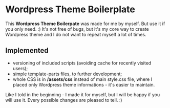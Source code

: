 # Wordpress Theme Boilerplate
This **Wordpress Theme Boilerpate** was made for me by myself. But use it if you only need. :) 
It's not free of bugs, but it's my core way to create Wordpress theme and I do not want to repeat myself a lot of times.
## Implemented
 - versioning of included scripts (avoiding cache for recently visited users);
 - simple template-parts files, to further development;
 - whole CSS is in **/assets/css** instead of main style.css file, where I placed only Wordpress theme informations - it's easier to maintain.

Like I told in the beginning - I made it for myself, but  I will be happy if you will use it. Every possible changes are pleased to tell. :) 

